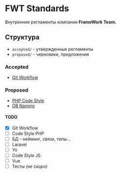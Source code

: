 # FWT Standards

Внутренние регламенты компании **FrameWork Team.**

## Структура
* `accepted/` - утвержденные регламенты
* `proposed/` - черновики, предложения

### Accepted
* [Git Workflow](accepted/git-workflow.md)

### Proposed
* [PHP Code Style](proposed/php-code-style.md)
* [DB Naming](proposed/db-naming.md)


#### TODO
- [x] Git Workflow
- [ ] Code Style PHP
- [ ] БД - нейминг, связи, типы...
- [ ] Laravel
- [ ] Yii
- [ ] Code Style JS
- [ ] Vue
- [ ] Тесты _(не скоро)_
